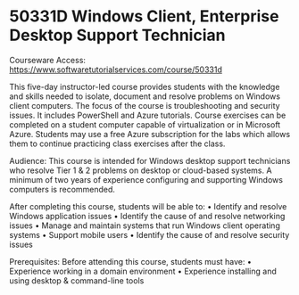 # 50331D Windows Client, Enterprise Desktop Support Technician
Courseware Access:  https://www.softwaretutorialservices.com/course/50331d

This five-day instructor-led course provides students with the knowledge and skills needed to isolate, document and resolve problems on Windows client computers. The focus of the course is troubleshooting and security issues. It includes PowerShell and Azure tutorials.
Course exercises can be completed on a student computer capable of virtualization or in Microsoft Azure. Students may use a free Azure subscription for the labs which allows them to continue practicing class exercises after the class.

Audience:
This course is intended for Windows desktop support technicians who resolve Tier 1 & 2 problems on desktop or cloud-based systems. A minimum of two years of experience configuring and supporting Windows computers is recommended.

After completing this course, students will be able to:
• Identify and resolve Windows application issues
• Identify the cause of and resolve networking issues
• Manage and maintain systems that run Windows client operating systems
• Support mobile users
• Identify the cause of and resolve security issues

Prerequisites:
Before attending this course, students must have:
• Experience working in a domain environment
• Experience installing and using desktop & command-line tools
